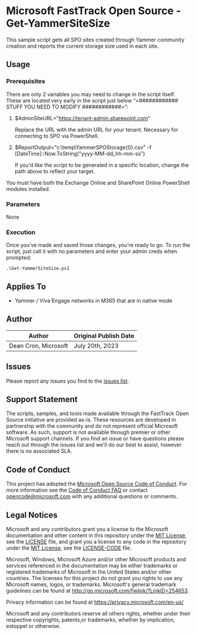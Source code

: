 # Microsoft FastTrack Open Source - Get-YammerSiteSize

This sample script gets all SPO sites created through Yammer community creation and reports the current storage size used in each site.

## Usage

### Prerequisites

There are only 2 variables you may need to change in the script itself. These are located very early in the script just below “<############    STUFF YOU NEED TO MODIFY    ############>”:

1. $AdminSiteURL="https://tenant-admin.sharepoint.com"

	Replace the URL with the admin URL for your tenant. Necessary for connecting to SPO via PowerShell.

2. $ReportOutput="c:\temp\YammerSPOStorage{0}.csv" -f [DateTime]::Now.ToString("yyyy-MM-dd_hh-mm-ss")

    If you'd like the script to be generated in a specific location, change the path above to reflect your target.

You must have both the Exchange Online and SharePoint Online PowerShell modules installed.

### Parameters

None

### Execution

Once you’ve made and saved those changes, you’re ready to go. To run the script, just call it with no parameters and enter your admin creds when prompted:

	.\Get-YammerSiteSize.ps1

## Applies To

- Yammer / Viva Engage networks in M365 that are in native mode

## Author

|Author|Original Publish Date
|----|--------------------------
|Dean Cron, Microsoft|July 20th, 2023|

## Issues

Please report any issues you find to the [issues list](../../../../issues).

## Support Statement

The scripts, samples, and tools made available through the FastTrack Open Source initiative are provided as-is. These resources are developed in partnership with the community and do not represent official Microsoft software. As such, support is not available through premier or other Microsoft support channels. If you find an issue or have questions please reach out through the issues list and we'll do our best to assist, however there is no associated SLA.

## Code of Conduct

This project has adopted the [Microsoft Open Source Code of Conduct](https://opensource.microsoft.com/codeofconduct/).
For more information see the [Code of Conduct FAQ](https://opensource.microsoft.com/codeofconduct/faq/) or
contact [opencode@microsoft.com](mailto:opencode@microsoft.com) with any additional questions or comments.

## Legal Notices

Microsoft and any contributors grant you a license to the Microsoft documentation and other content in this repository under the [MIT License](https://opensource.org/licenses/MIT), see the [LICENSE](LICENSE) file, and grant you a license to any code in the repository under the [MIT License](https://opensource.org/licenses/MIT), see the [LICENSE-CODE](LICENSE-CODE) file.

Microsoft, Windows, Microsoft Azure and/or other Microsoft products and services referenced in the documentation may be either trademarks or registered trademarks of Microsoft in the United States and/or other countries. The licenses for this project do not grant you rights to use any Microsoft names, logos, or trademarks. Microsoft's general trademark guidelines can be found at http://go.microsoft.com/fwlink/?LinkID=254653.

Privacy information can be found at https://privacy.microsoft.com/en-us/

Microsoft and any contributors reserve all others rights, whether under their respective copyrights, patents,or trademarks, whether by implication, estoppel or otherwise.
